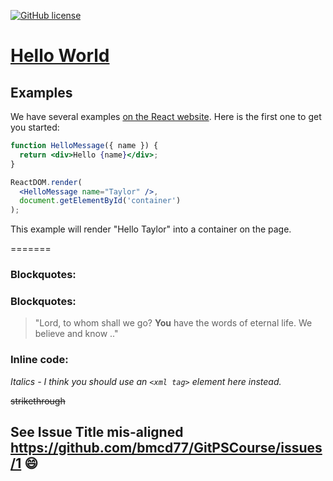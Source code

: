 [![GitHub license](https://img.shields.io/badge/license-MIT-blue.svg)](https://github.com/bmcd77/GitPSCourse/blob/master/LICENSE)
# [Hello World](https://reactjs.org/) 


## Examples

We have several examples [on the React website](https://reactjs.org/). Here is the first one to get you started:

```jsx
function HelloMessage({ name }) {
  return <div>Hello {name}</div>;
}

ReactDOM.render(
  <HelloMessage name="Taylor" />,
  document.getElementById('container')
);
```

This example will render "Hello Taylor" into a container on the page.


=======

### Blockquotes:


### Blockquotes:
 
> "Lord, to whom shall we go? 
> **You** have the words of eternal life. We believe and know .."

### Inline code:

*Italics - I think you should use an*
*`<xml tag>` element here instead.*

~~strikethrough~~

See Issue Title mis-aligned https://github.com/bmcd77/GitPSCourse/issues/1 :smile:
---






